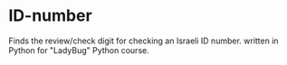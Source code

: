 # ID-number

Finds the review/check digit for checking an Israeli ID number.
written in Python for "LadyBug" Python course.

